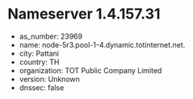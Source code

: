# Nameserver 1.4.157.31

* as_number: 23969
* name: node-5r3.pool-1-4.dynamic.totinternet.net.
* city: Pattani
* country: TH
* organization: TOT Public Company Limited
* version: Unknown
* dnssec: false
